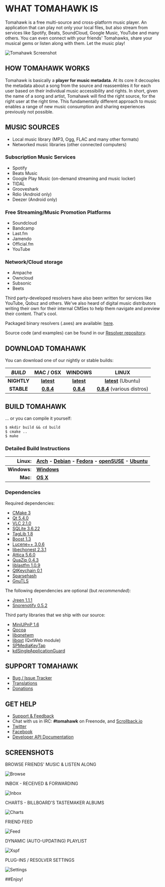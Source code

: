# WHAT TOMAHAWK IS

Tomahawk is a free multi-source and cross-platform music player. An application that can play not only your local files, but also stream from services like Spotify, Beats, SoundCloud, Google Music, YouTube and many others. You can even connect with your friends' Tomahawks, share your musical gems or listen along with them. Let the music play!

![Tomahawk Screenshot](/data/screenshots/tomahawk-screenshot.png?raw=true)

## HOW TOMAHAWK WORKS

Tomahawk is basically a **player for music metadata**. At its core it decouples the metadata about a song from the source and reassembles it for each user based on their individual music accessibility and rights. In short, given the name of a song and artist, Tomahawk will find the right source, for the right user at the right time.  This fundamentally different approach to music enables a range of new music consumption and sharing experiences previously not possible.

## MUSIC SOURCES

* Local music library (MP3, Ogg, FLAC and many other formats)
* Networked music libraries (other connected computers)

### Subscription Music Services

* Spotify
* Beats Music
* Google Play Music (on-demand streaming and music locker)
* TIDAL
* Grooveshark
* Rdio (Android only)
* Deezer (Android only)

### Free Streaming/Music Promotion Platforms

* Soundcloud
* Bandcamp
* Last.fm
* Jamendo
* Official.fm
* YouTube

### Network/Cloud storage

* Ampache
* Owncloud
* Subsonic
* Beets

Third party-developed resolvers have also been written for services like YouTube, Qobuz and others. We've also heard of digital music distributors writing their own for their internal CMSes to help them navigate and preview their content. That's cool.

Packaged binary resolvers (.axes) are available: [here](http://teom.org/axes).

Source code (and examples) can be found in our [Resolver repository](https://github.com/tomahawk-player/tomahawk-resolvers).

## DOWNLOAD TOMAHAWK

You can download one of our nightly or stable builds:

| *BUILD* | MAC / OSX | WINDOWS | LINUX |
|:-------:|:---------:|:-------:|:-----:|
|**NIGHTLY** | [**latest**](http://download.tomahawk-player.org/nightly/mac/Tomahawk-latest.dmg) | [**latest**](http://download.tomahawk-player.org/nightly/windows/tomahawk-latest.exe) | [**latest**](https://launchpad.net/~tomahawk/+archive/ubuntu/nightly) (Ubuntu) |
|**STABLE** | [**0.8.4**](http://download.tomahawk-player.org/Tomahawk-0.8.4.dmg) | [**0.8.4**](http://download.tomahawk-player.org/tomahawk-0.8.4.exe) | [**0.8.4**](http://www.tomahawk-player.org/#page-about) (various distros) |

## BUILD TOMAHAWK

... or you can compile it yourself:

    $ mkdir build && cd build
    $ cmake ..
    $ make

### Detailed Build Instructions

| Linux: | [Arch](http://wiki.tomahawk-player.org/index.php/Building_ArchLinux_package) **-** [Debian](http://wiki.tomahawk-player.org/index.php/Building_on_Debian) **-** [Fedora](http://wiki.tomahawk-player.org/index.php/Building_on_Fedora) **-** [openSUSE](http://wiki.tomahawk-player.org/index.php/Building_on_openSUSE) **-** [Ubuntu](http://wiki.tomahawk-player.org/index.php/Building_on_Ubuntu) |
|------:|:------|
| **Windows**: | [**Windows**](http://wiki.tomahawk-player.org/index.php/Building_Windows_Binary) |
| **Mac**: | [**OS X**](http://wiki.tomahawk-player.org/index.php/Building_OS_X_Application_Bundle) |

### Dependencies

Required dependencies:

* [CMake 3](http://www.cmake.org/)
* [Qt 5.4.0](http://qt-project.org/)
* [VLC 2.1.0](https://videolan.org/vlc/)
* [SQLite 3.6.22](http://www.sqlite.org/)
* [TagLib 1.8](http://developer.kde.org/~wheeler/taglib.html)
* [Boost 1.3](http://www.boost.org/)
* [Lucene++ 3.0.6](https://github.com/luceneplusplus/LucenePlusPlus/)
* [libechonest 2.3.1](http://projects.kde.org/projects/playground/libs/libechonest/)
* [Attica 5.6.0](http://ftp.kde.org/stable/attica/)
* [QuaZip 0.4.3](http://quazip.sourceforge.net/)
* [liblastfm 1.0.9](https://github.com/lastfm/liblastfm/)
* [QtKeychain 0.1](https://github.com/frankosterfeld/qtkeychain/)
* [Sparsehash](https://code.google.com/p/sparsehash/)
* [GnuTLS](http://gnutls.org/)

The following dependencies are optional (but *recommended*):

* [Jreen 1.1.1](http://qutim.org/jreen/)
* [Snorenotify 0.5.2](https://github.com/Snorenotify/Snorenotify/)

Third party libraries that we ship with our source:

* [MiniUPnP 1.6](http://miniupnp.free.fr/)
* [Qocoa](https://github.com/mikemcquaid/Qocoa/)
* [libqnetwm](https://code.google.com/p/libqnetwm/)
* [libqxt](http://libqxt.org/) (QxtWeb module)
* [SPMediaKeyTap](https://github.com/nevyn/SPMediaKeyTap/)
* [kdSingleApplicationGuard](http://www.kdab.com/)

## SUPPORT TOMAHAWK

* [Bug / Issue Tracker](https://bugs.tomahawk-player.org/secure/Dashboard.jspa)
* [Translations](https://www.transifex.com/projects/p/tomahawk/)
* [Donations](https://flattr.com/thing/169312/Tomahawk)

## GET HELP

* [Support & Feedback](https://tomahawk.uservoice.com)
* Chat with us in IRC: **#tomahawk** on Freenode, and [Scrollback.io](https://scrollback.io/tomahawk)
* [Twitter](https://twitter.com/tomahawk)
* [Facebook](https://facebook.com/tomahawkplayer)
* [Developer API Documentation](http://dev.tomahawk-player.org/api/classes.html)

## SCREENSHOTS

BROWSE FRIENDS' MUSIC & LISTEN ALONG

![Browse](https://dchtm6r471mui.cloudfront.net/hackpad.com_ZRZMJDdxrVe_p.242147_1410998050088_listen-along.jpg)

INBOX - RECEIVED & FORWARDING

![Inbox](https://dchtm6r471mui.cloudfront.net/hackpad.com_ZRZMJDdxrVe_p.242147_1410997751044_inbox.jpg)

CHARTS - BILLBOARD'S TASTEMAKER ALBUMS

![Charts](https://dchtm6r471mui.cloudfront.net/hackpad.com_ZRZMJDdxrVe_p.242147_1410997901969_charts.jpg)

FRIEND FEED

![Feed](https://dchtm6r471mui.cloudfront.net/hackpad.com_ZRZMJDdxrVe_p.242147_1410971283885_heroshot.png)

DYNAMIC (AUTO-UPDATING) PLAYLIST

![Xspf](https://dchtm6r471mui.cloudfront.net/hackpad.com_ZRZMJDdxrVe_p.242147_1410998362549_dynamic-playlist-1.jpg)

PLUG-INS / RESOLVER SETTINGS

![Settings](https://dchtm6r471mui.cloudfront.net/hackpad.com_ZRZMJDdxrVe_p.242147_1410998587408_prefs.jpg)

##Enjoy!
